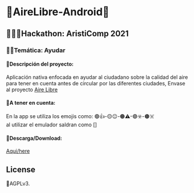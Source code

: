 # 🍃AireLibre-Android🍃
## 👨🏽‍💻Hackathon: AristiComp 2021

### 🙌🏼Temática: Ayudar

#### 🌳Descripción del proyecto:
Aplicación nativa enfocada en ayudar al ciudadano sobre la calidad del aire para tener en cuenta antes de circular por las diferentes ciudades, Envase al proyecto [Aire Libre](https://airelib.re)
#### 🛑A tener en cuenta:
En la app se utiliza los emojis como: 🟢👍-🟡😐-🟠⚠-🟣☣️-🟤☠️  
al utilizar el emulador saldran como [] 
####  📲Descarga/Download: 
[Aqui/here](https://github.com/LucasGinard/AireLibre-Android/blob/master/apk/AireLibre.apk)

## License
📜AGPLv3.

